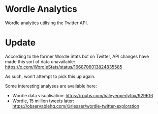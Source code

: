 # Wordle Analytics
Wordle analytics utilising the Twitter API.

# Update
According to the former Wordle Stats bot on Twitter, API changes have made this sort of data unavailable: https://x.com/WordleStats/status/1668706013824835585

As such, won't attempt to pick this up again.

Some interesting analyses are available here:
* Wordle data visualisation: https://rpubs.com/haleyepperlyfox/929616
* Wordle, 15 million tweets later: https://observablehq.com/@rlesser/wordle-twitter-exploration

